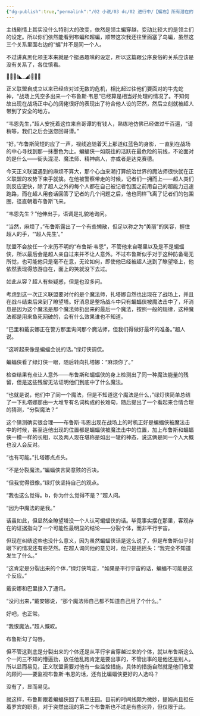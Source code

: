 ```yaml
---
{"dg-publish":true,"permalink":"/02 小说/03 dc/02 进行中/【蝙右】所有潜在的可能性（圆舞曲重置）/"}
---
```


主线剧情上其实没什么特别大的改变，依然是领主蝙穿越，变动比较大的是领主们的设定。所以你们依然能看到布蝙和超蝙，顺带这次我还往里面塞了鸟蝙，虽然这三个关系里面右边的“蝙”并不是同一个人。

不过讲真黑化领主本来就是个挺恶趣味的设定，所以这篇跟公序良俗的关系应该是没有关系了，各位慎看。

🦇🦇🦇(◣_◢)🦇🦇🦇

正义联盟自成立以来已经应对过无数的危机，相比起过往他们要面对的牛鬼蛇神，“战场上凭空多出来一个布鲁斯·韦恩”已经算是相当好处理的情况了。不知何故出现在战场正中心的阔佬很好的表现出了符合他人设的茫然，然后立刻就被超人带到了安全的地方。

“韦恩先生，”超人安抚着这位来自哥谭的有钱人，熟练地仿佛已经做过千百遍，“请稍等，我们之后会送您回哥谭。”

“好。”布鲁斯简短的应了一声，视线追随着天上那道红蓝色的身影，一直到在战场的中心寻找到那一抹墨色为止。蝙蝠侠一如既往的活跃在最危险的前线，不论面对的是什么——街头混混、魔法师、精神病人，亦或者是达克赛德。

今天正义联盟遇到的麻烦不算大，那个心血来潮打算统治世界的魔法师很快就在正义联盟的攻势下束手就擒。在他被警察带走的时候，记者们一拥而上——超人类们则反应更快，除了超人之外的每个人都在自己被记者包围之前用自己的超能力迅速跑路，而在超人用套话回答了记者的几个问题之后，他也同样飞离了记者们的包围圈，径直朝着布鲁斯飞来。

“韦恩先生？”他伸出手，语调是礼貌地询问。

“当然，麻烦了，”布鲁斯露出了一个有些懒散，但足以称之为“美丽”的笑容，握住超人的手，“‘超人先生’。”

联盟不会放任一个来历不明的“布鲁斯·韦恩”，不管他来自哪里以及是不是蝙蝠侠，所以最后会是超人亲自过来并不让人意外。不过布鲁斯似乎对于这种防备毫无所觉，也可能他只是毫不在意，无论如何，即使他已经被超人送到了瞭望塔上，他依然表现得悠游自在，面上的笑就没下去过。

如此从容？超人有些疑惑，但是也没多问。

考虑到这一次正义联盟要对付的是个魔法师，扎塔娜自然也出现在了战场上，并且在战斗结束后来到了瞭望塔。好消息是整场战斗中只有蝙蝠侠被魔法击中了，坏消息是因为这个魔法是那个魔法师扔出来的最后一个魔法，按照一般的规律，这种魔法都是用来鱼死网破的，会有什么效果谁也不知道。

“巴里和戴安娜正在警方那里询问那个魔法师，但我们得做好最坏的准备。”超人说。

“这听起来像是蝙蝠会说的话。”绿灯侠调侃。

蝙蝠侠看了绿灯侠一眼，随后转向扎塔娜：“麻烦你了。”

检查结果有点让人意外——布鲁斯和蝙蝠侠的身上检测出了同一种魔法能量的残留，但是这些残留无法证明他们到底中了什么魔法。

“也就是说，他们中了同一个魔法，但是不知道这个魔法是什么，”绿灯侠简单总结了一下扎塔娜那由一大堆专有名词构成的长难句，随后提出了一个看起来合情合理的猜测，“分裂魔法？”

这个猜测确实很合理——布鲁斯·韦恩出现在战场上的时机正好是蝙蝠侠被魔法击中的时候，甚至连他出现的位置都是蝙蝠侠被魔法击中的位置，加上布鲁斯和蝙蝠侠一模一样的长相，以及两人现在堪称是如出一辙的神态，说这俩是同一个人大概也没人会反对。

“也有可能。”扎塔娜点点头。

“不是分裂魔法。”蝙蝠侠言简意赅的否决。

“但我觉得很像。”绿灯侠坚持自己的观点。

“我也这么觉得。b，你为什么觉得不是？”超人问。

“因为中魔法的是我。”

话虽如此，但显然全瞭望塔没一个人认可蝙蝠侠的话。毕竟事实摆在那里，客观存在的证据指向了一个可能性最明显的结论——分裂个体，而非平行宇宙。

但现在纠结这些也没什么意义，因为虽然蝙蝠侠话是这么说了，但是布鲁斯似乎对眼下的情况还有些茫然。在超人询问他的意见时，他只是摇摇头：“我完全不知道发生了什么。”

“这肯定是分裂出来的个体，”绿灯侠笃定，“如果是平行宇宙的话，蝙蝠不可能是这个反应。”

戴安娜和巴里接入了通讯。

“没问出来，”戴安娜说，“那个魔法师自己都不知道自己用了个什么。”

好吧，也正常。

“我恨魔法。”超人慨叹。

布鲁斯勾了勾唇。

但不管这到底是分裂出来的个体还是从平行宇宙穿越过来的个体，就以布鲁斯这么个一问三不知的懵逼劲，放任他乱跑肯定是要出事的，不管出事的是他还是别人。所以显而易见，正义联盟需要对他有一些监控措施，具体的措施自然就是他们敬爱的顾问——要监视布鲁斯·韦恩的话，还有比蝙蝠侠更好的人选吗？

没有了，显而易见。

就这样，布鲁斯跟着蝙蝠侠回了韦恩庄园。目前的时间线颇为微妙，提姆尚且担任着罗宾的职责，对于突然出现的第二个布鲁斯也不过是有些诧异，但仅限于此。

